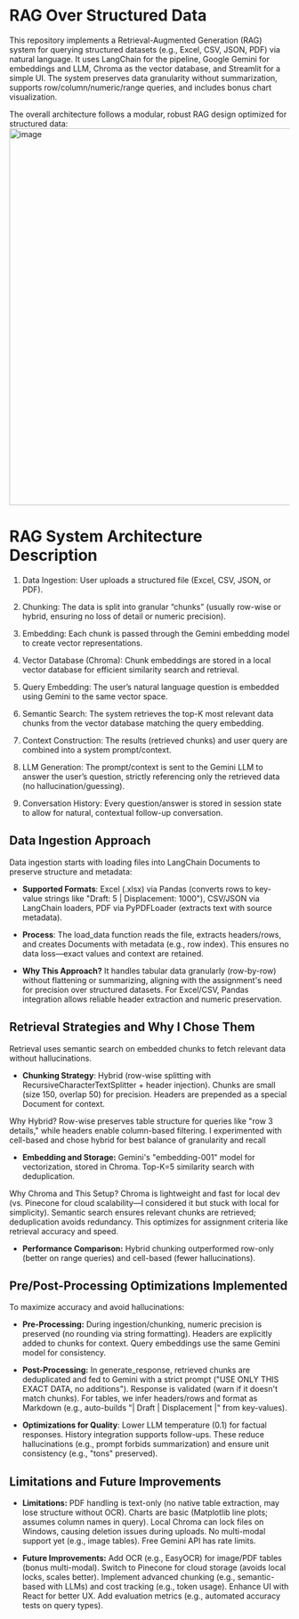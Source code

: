 # RAG Over Structured Data

This repository implements a Retrieval-Augmented Generation (RAG) system for querying structured datasets (e.g., Excel, CSV, JSON, PDF) via natural language. It uses LangChain for the pipeline, Google Gemini for embeddings and LLM, Chroma as the vector database, and Streamlit for a simple UI. The system preserves data granularity without summarization, supports row/column/numeric/range queries, and includes bonus chart visualization.

The overall architecture follows a modular, robust RAG design optimized for structured data:
<img width="1080" height="677" alt="image" src="https://github.com/user-attachments/assets/6174bb6c-d038-4d1d-90e7-2c371e876b75" />

# RAG System Architecture Description

1. Data Ingestion: User uploads a structured file (Excel, CSV, JSON, or PDF).

2. Chunking: The data is split into granular “chunks” (usually row-wise or hybrid, ensuring no loss of detail or numeric precision).

3. Embedding: Each chunk is passed through the Gemini embedding model to create vector representations.

4. Vector Database (Chroma): Chunk embeddings are stored in a local vector database for efficient similarity search and retrieval.

5. Query Embedding: The user’s natural language question is embedded using Gemini to the same vector space.

6. Semantic Search: The system retrieves the top-K most relevant data chunks from the vector database matching the query embedding.

7. Context Construction: The results (retrieved chunks) and user query are combined into a system prompt/context.

8. LLM Generation: The prompt/context is sent to the Gemini LLM to answer the user’s question, strictly referencing only the retrieved data (no hallucination/guessing).

9. Conversation History: Every question/answer is stored in session state to allow for natural, contextual follow-up conversation.


## Data Ingestion Approach
Data ingestion starts with loading files into LangChain Documents to preserve structure and metadata:

* **Supported Formats**: Excel (.xlsx) via Pandas (converts rows to key-value strings like "Draft: 5 | Displacement: 1000"), CSV/JSON via LangChain loaders, PDF via PyPDFLoader (extracts text with source metadata).

* **Process**: The load_data function reads the file, extracts headers/rows, and creates Documents with metadata (e.g., row index). This ensures no data loss—exact values and context are retained.

* **Why This Approach?** It handles tabular data granularly (row-by-row) without flattening or summarizing, aligning with the assignment's need for precision over structured datasets. For Excel/CSV, Pandas integration allows reliable header extraction and numeric preservation.


## Retrieval Strategies and Why I Chose Them
Retrieval uses semantic search on embedded chunks to fetch relevant data without hallucinations.

* **Chunking Strategy**: Hybrid (row-wise splitting with RecursiveCharacterTextSplitter + header injection). Chunks are small (size 150, overlap 50) for precision. Headers are prepended as a special Document for context.

Why Hybrid? Row-wise preserves table structure for queries like "row 3 details," while headers enable column-based filtering. I experimented with cell-based and chose hybrid for best balance of granularity and recall

* **Embedding and Storage:** Gemini's "embedding-001" model for vectorization, stored in Chroma. Top-K=5 similarity search with deduplication.

Why Chroma and This Setup? Chroma is lightweight and fast for local dev (vs. Pinecone for cloud scalability—I considered it but stuck with local for simplicity). Semantic search ensures relevant chunks are retrieved; deduplication avoids redundancy. This optimizes for assignment criteria like retrieval accuracy and speed.

* **Performance Comparison:** Hybrid chunking outperformed row-only (better on range queries) and cell-based (fewer hallucinations).


## Pre/Post-Processing Optimizations Implemented
To maximize accuracy and avoid hallucinations:

* **Pre-Processing:** During ingestion/chunking, numeric precision is preserved (no rounding via string formatting). Headers are explicitly added to chunks for context. Query embeddings use the same Gemini model for consistency.

* **Post-Processing:** In generate_response, retrieved chunks are deduplicated and fed to Gemini with a strict prompt ("USE ONLY THIS EXACT DATA, no additions"). Response is validated (warn if it doesn't match chunks). For tables, we infer headers/rows and format as Markdown (e.g., auto-builds "| Draft | Displacement |" from key-values).

* **Optimizations for Quality**: Lower LLM temperature (0.1) for factual responses. History integration supports follow-ups. These reduce hallucinations (e.g., prompt forbids summarization) and ensure unit consistency (e.g., "tons" preserved).

## Limitations and Future Improvements
* **Limitations:** PDF handling is text-only (no native table extraction, may lose structure without OCR). Charts are basic (Matplotlib line plots; assumes column names in query). Local Chroma can lock files on Windows, causing deletion issues during uploads. No multi-modal support yet (e.g., image tables). Free Gemini API has rate limits.

* **Future Improvements:** Add OCR (e.g., EasyOCR) for image/PDF tables (bonus multi-modal). Switch to Pinecone for cloud storage (avoids local locks, scales better). Implement advanced chunking (e.g., semantic-based with LLMs) and cost tracking (e.g., token usage). Enhance UI with React for better UX. Add evaluation metrics (e.g., automated accuracy tests on query types).
